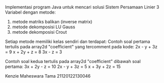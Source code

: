 Implementasi program Java untuk mencari solusi Sistem Persamaan Linier 3 Variabel dengan metode:
1. metode matriks balikan (inverse matrix)
2. metode dekomposisi LU Gauss
3. metode dekomposisi Crout

Setiap metode memiliki kelas sendiri dan terdapat:
Contoh soal pertama tertulis pada array2d "coefficient" yang tercomment pada kode:
2x - y + 3z = 9
x + 2y + z = 8
3x - z = 3

Contoh soal kedua tertulis pada array2d "coefficient" dibawah soal pertama:
3x + 2y - z = 10
2x - y + 3z = 5
x + 3y + 2z = 15

Kenzie Maheswara Tama
21120122130046
